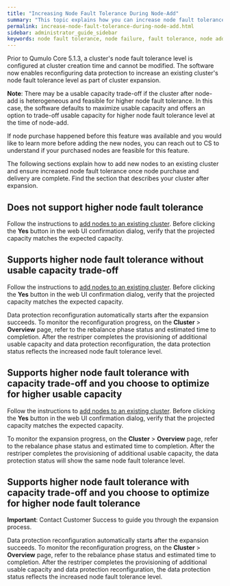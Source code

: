 ```yaml
---
title: "Increasing Node Fault Tolerance During Node-Add"
summary: "This topic explains how you can increase node fault tolerance during node-add."
permalink: increase-node-fault-tolerance-during-node-add.html
sidebar: administrator_guide_sidebar
keywords: node fault tolerance, node failure, fault tolerance, node add, node-add, cluster expansion, expand, reconfiguration
---
```

Prior to Qumulo Core 5.1.3, a cluster's node fault tolerance level is configured at cluster creation
time and cannot be modified. The software now enables reconfiguring data protection to increase an
existing cluster's node fault tolerance level as part of cluster expansion.

**Note**: There may be a usable capacity trade-off if the cluster after node-add is heterogeneous and
feasible for higher node fault tolerance. In this case, the software defaults to maximize usable
capacity and offers an option to trade-off usable capacity for higher node fault tolerance level at
the time of node-add.

If node purchase happened before this feature was available and you would like to learn more before
adding the new nodes, you can reach out to CS to understand if your purchased nodes are feasible for
this feature.

The following sections explain how to add new nodes to an existing cluster and ensure increased node
fault tolerance once node purchase and delivery are complete. Find the section that describes your
cluster after expansion.

## Does not support higher node fault tolerance
Follow the instructions to [add nodes to an existing cluster](https://care.qumulo.com/hc/en-us/articles/360001070307-Add-a-New-Node-to-an-Existing-Qumulo-Cluster). Before clicking the **Yes** button in the web UI confirmation dialog, verify that the projected capacity matches the expected capacity.

## Supports higher node fault tolerance without usable capacity trade-off
Follow the instructions to [add nodes to an existing cluster](https://care.qumulo.com/hc/en-us/articles/360001070307-Add-a-New-Node-to-an-Existing-Qumulo-Cluster). Before clicking the **Yes** button in the web UI confirmation dialog, verify that the projected capacity matches the expected capacity.

Data protection reconfiguration automatically starts after the expansion succeeds. To monitor the reconfiguration progress, on the **Cluster** > **Overview** page, refer to the rebalance phase status and estimated time to completion. After the restriper completes the provisioning of additional usable capacity and data protection reconfiguration, the data protection status reflects the increased node fault tolerance level.


## Supports higher node fault tolerance with capacity trade-off and you choose to optimize for higher usable capacity
Follow the instructions to [add nodes to an existing cluster](https://care.qumulo.com/hc/en-us/articles/360001070307-Add-a-New-Node-to-an-Existing-Qumulo-Cluster). Before clicking the **Yes** button in the web UI confirmation dialog, verify that the projected capacity matches the expected capacity.

To monitor the expansion progress, on the **Cluster** > **Overview** page, refer to the rebalance phase status and estimated time to completion. After the restriper completes the provisioning of additional usable capacity, the data protection status will show the same node fault tolerance level.

## Supports higher node fault tolerance with capacity trade-off and you choose to optimize for higher node fault tolerance

**Important**: Contact Customer Success to guide you through the expansion process.

Data protection reconfiguration automatically starts after the expansion succeeds. To monitor the reconfiguration progress, on the **Cluster** > **Overview** page, refer to the rebalance phase status and estimated time to completion. After the restriper completes the provisioning of additional usable capacity and data protection reconfiguration, the data protection status reflects the increased node fault tolerance level.
